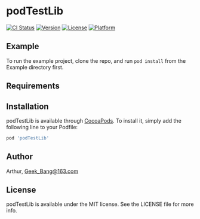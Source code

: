 # podTestLib

[![CI Status](https://img.shields.io/travis/李扬/podTestLib.svg?style=flat)](https://travis-ci.org/李扬/podTestLib)
[![Version](https://img.shields.io/cocoapods/v/podTestLib.svg?style=flat)](https://cocoapods.org/pods/podTestLib)
[![License](https://img.shields.io/cocoapods/l/podTestLib.svg?style=flat)](https://cocoapods.org/pods/podTestLib)
[![Platform](https://img.shields.io/cocoapods/p/podTestLib.svg?style=flat)](https://cocoapods.org/pods/podTestLib)

## Example

To run the example project, clone the repo, and run `pod install` from the Example directory first.

## Requirements

## Installation

podTestLib is available through [CocoaPods](https://cocoapods.org). To install
it, simply add the following line to your Podfile:

```ruby
pod 'podTestLib'
```

## Author
Arthur, Geek_Bang@163.com

## License

podTestLib is available under the MIT license. See the LICENSE file for more info.
